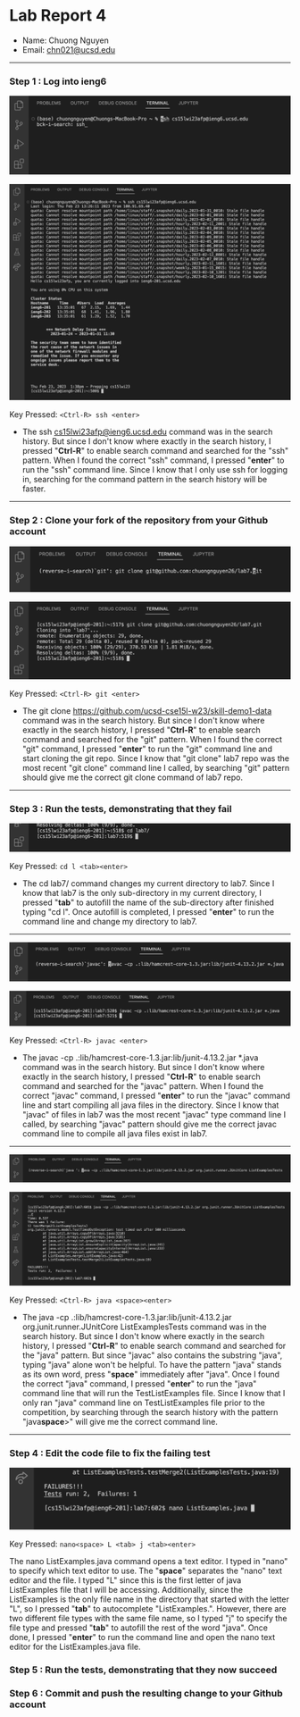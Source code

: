 # Lab Report 4

- Name: Chuong Nguyen
- Email: chn021@ucsd.edu
---

### Step 1 : Log into ieng6

![Image1](/Lab_4_Photos/Image1.png)

![Image1](/Lab_4_Photos/Image2.png)

Key Pressed: `<Ctrl-R> ssh <enter>`

* The ssh cs15lwi23afp@ieng6.ucsd.edu command was in the search history. But since I don't know where exactly in the search history, I pressed "**Ctrl-R**" to enable search command and searched for the "ssh" pattern. When I found the correct "ssh" command, I pressed "**enter**" to run the "ssh" command line. Since I know that I only use ssh for logging in, searching for the command pattern in the search history will be faster. 

---

### Step 2 : Clone your fork of the repository from your Github account

![Image1](/Lab_4_Photos/Image3.png)


![Image1](/Lab_4_Photos/Image4.png)

Key Pressed: `<Ctrl-R> git <enter>`

* The git clone https://github.com/ucsd-cse15l-w23/skill-demo1-data command was in the search history. But since I don't know where exactly in the search history, I pressed "**Ctrl-R**" to enable search command and searched for the "git" pattern. When I found the correct "git" command, I pressed "**enter**" to run the "git" command line and start cloning the git repo. Since I know that "git clone" lab7 repo was the most recent "git clone" command line I called, by searching "git" pattern should give me the correct git clone command of lab7 repo.

---

### Step 3 : Run the tests, demonstrating that they fail

![Image1](/Lab_4_Photos/Image5.png)

Key Pressed: `cd l <tab><enter>`

* The cd lab7/ command changes my current directory to lab7. Since I know that lab7 is the only sub-directory in my current directory, I pressed "**tab**" to autofill the name of the sub-directory after finished typing "cd l". Once autofill is completed, I pressed "**enter**" to run the command line and change my directory to lab7.

---

![Image1](/Lab_4_Photos/Image6.png)

![Image1](/Lab_4_Photos/Image7.png)

Key Pressed: `<Ctrl-R> javac <enter>`

* The javac -cp .:lib/hamcrest-core-1.3.jar:lib/junit-4.13.2.jar *.java command was in the search history. But since I don't know where exactly in the search history, I pressed "**Ctrl-R**" to enable search command and searched for the "javac" pattern. When I found the correct "javac" command, I pressed "**enter**" to run the "javac" command line and start compiling all java files in the directory. Since I know that "javac" of files in lab7 was the most recent "javac" type command line I called, by searching "javac" pattern should give me the correct javac command line to compile all java files exist in lab7.

---

![Image1](/Lab_4_Photos/Image8.png)

![Image1](/Lab_4_Photos/Image9.png)

Key Pressed: `<Ctrl-R> java <space><enter>`

* The java -cp .:lib/hamcrest-core-1.3.jar:lib/junit-4.13.2.jar org.junit.runner.JUnitCore ListExamplesTests command was in the search history. But since I don't know where exactly in the search history, I pressed "**Ctrl-R**" to enable search command and searched for the "java" pattern. But since "javac" also contains the substring "java", typing "java" alone won't be helpful. To have the pattern "java" stands as its own word, press "**space**" immediately after "java". Once I found the correct "java" command, I pressed "**enter**" to run the "java" command line that will run the TestListExamples file. Since I know that I only ran "java" command line on TestListExamples file prior to the competition, by searching through the search history with the pattern "java**space**>" will give me the correct command line.

---

### Step 4 : Edit the code file to fix the failing test

![Image1](/Lab_4_Photos/Image10.png)

Key Pressed: `nano<space> L <tab> j <tab><enter>`

The nano ListExamples.java command opens a text editor. I typed in "nano" to specify which text editor to use. The "**space**" separates the "nano" text editor and the file. I typed "L" since this is the first letter of java ListExamples file that I will be accessing. Additionally, since the ListExamples is the only file name in the directory that started with the letter "L", so I pressed "**tab**" to autocomplete "ListExamples.". However, there are two different file types with the same file name, so I typed "j" to specify the file type and pressed "**tab**" to autofill the rest of the word "java". Once done, I pressed "**enter**" to run the command line and open the nano text editor for the ListExamples.java file.

### Step 5 : Run the tests, demonstrating that they now succeed
 
### Step 6 : Commit and push the resulting change to your Github account